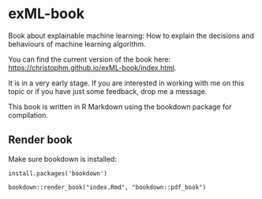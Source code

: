 # exML-book
Book about explainable machine learning: How to explain the decisions and behaviours of machine learning algorithm.


You can find the current version of the book here: https://christophm.github.io/exML-book/index.html.

It is in a very early stage. If you are interested in working with me on this topic or if you have just some feedback, drop me a message. 

This book is written in R Markdown using the bookdown package for compilation.


## Render book
Make sure bookdown is installed:
```{r}
install.packages('bookdown')
```

```{r}
bookdown::render_book("index.Rmd", "bookdown::pdf_book")
```
